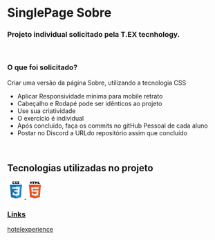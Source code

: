 # SinglePage Sobre

### Projeto individual solicitado pela T.EX tecnhology.

<br>

### O que foi solicitado?

Criar uma versão da página Sobre, utilizando a tecnologia CSS

- Aplicar Responsividade mínima para mobile retrato
- Cabeçalho e Rodapé pode ser idênticos ao projeto
- Use sua criatividade
- O exercício é individual
- Após concluído, faça os commits no gitHub Pessoal de cada aluno
- Postar no Discord a URLdo repositório assim que concluído
<br>

## Tecnologias utilizadas no projeto

<p align="left"> <a href="https://www.w3schools.com/css/" target="_blank" rel="noreferrer"> <img src="https://raw.githubusercontent.com/devicons/devicon/master/icons/css3/css3-original-wordmark.svg" alt="css3" width="40" height="40"/> </a> <a href="https://www.w3.org/html/" target="_blank" rel="noreferrer"> <img src="https://raw.githubusercontent.com/devicons/devicon/master/icons/html5/html5-original-wordmark.svg" alt="html5" width="40" height="40"/> </a> <a href="https://www.w3.org/html/" target="_blank" rel="noreferrer">


### Links

[hotelexperience](https://matheusvinicius01.github.io/hotelexperience/)